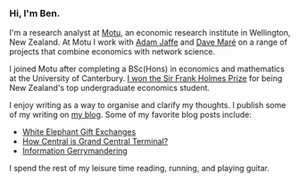 ### Hi, I'm Ben.

I'm a research analyst at [Motu](https://motu.nz), an economic research institute in Wellington, New Zealand.
At Motu I work with [Adam Jaffe](https://motu.nz/about-us/people/adam-jaffe/) and [Dave Maré](https://motu.nz/about-us/people/dave-mare/) on a range of projects that combine economics with network science.

I joined Motu after completing a BSc(Hons) in economics and mathematics at the University of Canterbury.
[I won the Sir Frank Holmes Prize](https://motu.nz/about-us/news/motu-news-december-2016/#frank) for being New Zealand's top undergraduate economics student.

I enjoy writing as a way to organise and clarify my thoughts.
I publish some of my writing on [my blog](/blog/).
Some of my favorite blog posts include:

* [White  Elephant Gift Exchanges](/blog/white-elephant-gift-exchanges/)
* [How Central is Grand Central Terminal?](/blog/how-central-grand-central-terminal/)
* [Information Gerrymandering](/blog/information-gerrymandering/)

I spend the rest of my leisure time reading, running, and playing guitar.
